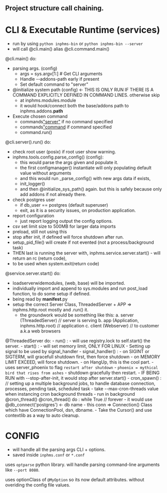 
## Project structure call chaining.

# CLI & Executable Runtime (services)

- run by using `python inphms-bin` or `python inphms-bin --server`
- will call @cli.main() alias @cli.command.main()

@cli.main() do:
- parsing args. (config)
    - args = sys.argv[1:] # Get CLI arguments
    - Handle --addons-path early if present
    - Set default command to "server"
- @initialize system path (config) <- THIS IS ONLY RUN IF THERE IS A COMMAND EXPLICITLY DEFINED IN COMMAND LINES. otherwise skip
    - at inphms.modules.module
    - it would hook/connect both the base/addons path to inphms.addons.__path__
- Execute chosen command
    - commands["server"]() if no command specified
    - commands["command]() if command specified
    - command.run()

@cli.server().run() do:
- check root user (posix) if root user show warning.
- inphms.tools.config.parse_config() (config):
    - this would parse the args given and populate it.
    - the first configmanager() instantiate will only populating default value without arguments
    - and this would run _parse_config() with new args data if exists,
    - init_logger()
    - and then @initialize_sys_path() again. but this is safely because only add addons if not already there.
- check postgres user
    - if db_user == postgres (default superuser)
    - exit, as it is a security issues, on production application.
- report configuration
    - just report logging output the config options.
- csv set limit size to 500MB for larger data imports
- preload, still not using this
- stop after init, if defined will force shutdown after run.
- setup_pid_file() will create if not evented (not a process/background task)
- THEN last is running the server with, inphms.service.server.start() - will return an rc (return code),
- to be used when system.exit(return code)

@service.server.start() do:
- loadserverwidemodules, (web, base) will be imported.
- individually import and append to sys.modules and run post_load function, to do some setup if defined.
- being read by __manifest__.py
- setup the correct Server Class, ThreadedServer + APP => inphms.http.root mostly and .run() it.
    - the groundwork would be something like this:
        a. server (ThreadedServer) // server is serving
        b. app (Application, inphms.http.root) // application
        c. client (Webserver) // to customer a.k.a web browsers
    

@ThreadedServer do:
    - run() :
        - will use registry.lock to self.start() the server.
    - start() :
        - will set memory limit, ONLY FOR LINUX
        - Setting up signal to be used by signal_handler
    - signal_handler() :
        - on SIGINT or SIGTERM, will gracefull shutdown first, then force shutdown
        - on MEMORY LIMIT EXCEED, will force shutdown.
        - on HangUp, this is the cool part.
            - uses server_phoenix to flag `restart after shutdown`
            - `phoenix = mythical bird that rises from ashes`
            - shutdown gracefully then restart.
    - IF BEING RUN with --stop-after-init, it would stop after server.start()
    - cron_spawn() : // setting up a multiple background jobs, to handle database connection,
                        processes, pending task, scheduled task
        - take --max-cron-threads value when instancing cron background threads
        - run in background @cron_thread()
        @cron_thread() do : while True // forever
            - it would use @db_connect('postgres') <- db name
            - this conn => Connection() Class which have ConnectionPool, dsn, dbname.
            - Take the Cursor() and use contextlib as a way to auto cleanup.
            

# CONFIG

- will handle all the parsing args CLI + options.
- saved inside `inphms.conf` or `*.conf`

uses `optparse` python library.
will handle parsing command-line arguments like `--port 8080`.

uses optionClass of `@MyOption` so its now default attributes. without overiding the config file values.

